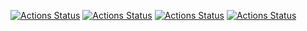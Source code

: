 [![Actions Status](https://github.com/s-peftev/frontend-project-lvl3/workflows/hexlet-check/badge.svg)](https://github.com/s-peftev/frontend-project-lvl3/actions) [![Actions Status](https://github.com/s-peftev/frontend-project-lvl3/workflows/Node-CI/badge.svg)](https://github.com/s-peftev/frontend-project-lvl3/actions) [![Actions Status](https://api.codeclimate.com/v1/badges/40f8574404831bff9a72/maintainability)](https://codeclimate.com/github/s-peftev/frontend-project-lvl3/maintainability) [![Actions Status](https://api.codeclimate.com/v1/badges/40f8574404831bff9a72/test_coverage)](https://codeclimate.com/github/s-peftev/frontend-project-lvl3/test_coverage")